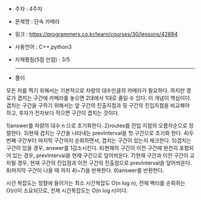 * 주차 : 4주차
* 문제명 : 단속 카메라
* 링크 :  https://programmers.co.kr/learn/courses/30/lessons/42884
* 사용언어 : C++,python3
* 자체평점(5점 만점) : 3/5
  
  ---

* 풀이

모든 차를 찍기 위해서는 기본적으로 차량의 대수만큼의 카메라가 필요하다. 하지만 경로가 겹치는 구간에 카메라를 놓으면 2대에서 1대로 줄일 수 있다. 이 개념이 핵심이다. 겹치는 구간을 구하기 위해서는 앞 구간의 진출지점과 뒷 구간의 진입지점을 비교해야 하고, 후자가 전자보다 작으면 구간이 겹치는 것이다.

1)answer를 차량의 대수 n 으로 초기화한다.
2)routes를 진입 지점의 오름차순으로 정렬한다.
3)현재 겹치는 구간을 나타내는 prevInterval을 첫 구간으로 초기화 한다.
4)두번째 구간부터 마지막 구간까지 순회하면서, 겹치는 구간이 있는지 체크한다.
5)겹치는 구간이 있을 경우, answer를 1감소시킨다.
6)현재의 구간이 이전 구간에 완전히 포함되어 있는 경우, prevInterval을 현재 구간으로 덮어씌운다.
7)현재 구간과 이전 구간이 교차될 경우, 현재 구간의 진입점과 이전 구간의 진출점으로 prevInterval을 덮어씌운다.
8)마지막 구간이 나올 때 까지 4)~7)을 반복한다.
9)answer를 반환한다.

시간 복잡도는 정렬에 들어가는 최소 시간복잡도 O(n log n), 전체 벡터를 순회하는 O(n)이 소요되므로, 전체 시간복잡도는 O(n log n)이다.